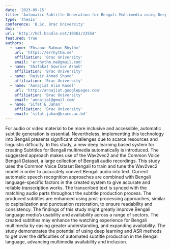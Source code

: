 ```yaml
---
date: '2023-09-15'
title: 'Automatic Subtitle Generation for Bengali Multimedia using Deep Learning'
type: 'Thesis'
conference: 'B.Sc, Brac University'
doi: ''
url: 'http://hdl.handle.net/10361/23554'
featured: true
authors:
  - name: 'Ehsanur Rahman Rhythm'
    url: 'https://errhythm.me'
    affiliation: 'Brac University'
    email: 'errhythm.me@gmail.com'
  - name: 'Shafakat Sowroar Arnob'
    affiliation: 'Brac University'
  - name: 'Rajvir Ahmed Shuvo'
    affiliation: 'Brac University'
  - name: 'Annajiat Alim Rasel'
    url: 'http://annajiat.googlepages.com'
    affiliation: 'Brac University'
    email: 'annajiat@gmail.com'
  - name: 'Sifat E Jahan'
    affiliation: 'Brac University'
    email: 'sifat.jahan@bracu.ac.bd'
---
```


For audio or video material to be more inclusive and accessible, automatic subtitle generation is essential. Nevertheless, implementing this technology into Bengali presents significant challenges due to scarce resources and linguistic difficulty. In this study, a new deep learning based system for creating Subtitles for Bengali multimedia automatically is introduced. The suggested approach makes use of the Wav2vec2 and the Common Voice Bengali Dataset, a large collection of Bengali audio recordings. This study uses the Common Voice Dataset Bengali to train and tune the Wav2vec2 model in order to accurately convert Bengali audio into text. Current automatic speech recognition approaches are combined with Bengali language-specific factors in the created system to give accurate and reliable transcription works. The transcribed text is synced with the matching audio parts throughout the subtitle production process. The produced subtitles are enhanced using post-processing approaches, similar to capitalization and punctuation restoration, to ensure readability and consistency. The findings of this study might greatly improve Bengali language media’s usability and availability across a range of sectors. The created subtitles may enhance the watching experience for Bengali multimedia by easing greater understanding, and expanding availability. The study demonstrates the potential of using deep learning and ASR methods to get over the difficulties of automated subtitle production in the Bengali language, advancing multimedia availability and inclusion.
